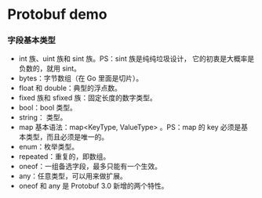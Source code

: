 # Protobuf demo

### 字段基本类型
- int 族、uint 族和 sint 族。PS：sint 族是纯纯垃圾设计， 它的初衷是大概率是负数的，就用 sint。
- bytes：字节数组（在 Go 里面是切片）。
- float 和 double：典型的浮点数。
- fixed 族和 sfixed 族：固定长度的数字类型。
- bool：bool 类型。
- string： 类型。
- map 基本语法：map<KeyType, ValueType> 。PS：map 的 key 必须是基本类型，而且必须是唯一的。
- enum：枚举类型。
- repeated：重复的，即数组。
- oneof：一组备选字段，最多只能有一个生效。
- any：任意类型，可以用来做扩展。
- oneof 和 any 是 Protobuf 3.0 新增的两个特性。